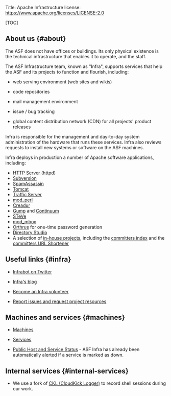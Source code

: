 Title: Apache Infrastructure
license: https://www.apache.org/licenses/LICENSE-2.0


[TOC]

## About us  {#about}

The ASF does not have offices or buildings. Its only physical existence is the technical infrastructure that enables it to operate, and the staff.

The ASF Infrastructure team, known as "Infra", supports services that help the ASF and its projects to function and flourish, including:

- web serving environment (web sites and wikis)

- code repositories

- mail management environment

- issue / bug tracking

- global content distribution network (CDN) for all projects' product releases


Infra is responsible for the management and day-to-day system administration of the hardware that runs these services. Infra also reviews requests to install new systems or software on the ASF machines.

Infra deploys in production a number of Apache software applications, including:

- [HTTP Server (httpd)](http://httpd.apache.org/)
- [Subversion](http://subversion.apache.org/)
- [SpamAssassin](http://spamassassin.apache.org/)
- [Tomcat](http://tomcat.apache.org/)
- [Traffic Server](http://trafficserver.apache.org/)
- [mod_perl](http://perl.apache.org/)
- [Creadur](http://creadur.apache.org/)
- [Gump](http://gump.apache.org/) and [Continuum](http://continuum.apache.org/)
- [STeVe](http://steve.apache.org/)
- [mod_mbox](http://httpd.apache.org/mod_mbox/)
- <a href="https://cwiki.apache.org/confluence/display/INFRA/OPIE" target="_blank">Orthrus</a> for one-time password generation
- [Directory Studio](http://directory.apache.org/studio/)
- A selection of [in-house projects](https://svn.apache.org/repos/infra/infrastructure/trunk/projects/),
including the [committers index](http://home.apache.org/committer-index.html) and the [committers URL Shortener](http://s.apache.org/)


## Useful links  {#infra}

-  <a href="https://twitter.com/infrabot" target="_blank">Infrabot on Twitter</a>

-  <a href="http://blogs.apache.org/infra/" target="_blank">Infra's blog</a>

-  <a href="https://infra.apache.org/infra-volunteer.html" target="_blank">Become an Infra volunteer</a> 

-  <a href="https://infra.apache.org/contact.html" target="_blank">Report issues and request project
resources</a> 


## Machines and services  {#machines}

-  <a href="https://infra.apache.org/machines.html" target="_blank">Machines</a>

-  <a href="https://infra.apache.org/services.html" target="_blank">Services</a>

-  [Public Host and Service Status](https://status.apache.org/) -
ASF Infra has already been automatically alerted if a service is marked as down.

## Internal services  {#internal-services}

-  We use a fork of [CKL (CloudKick Logger)](ckl) to record shell sessions
   during our work.

